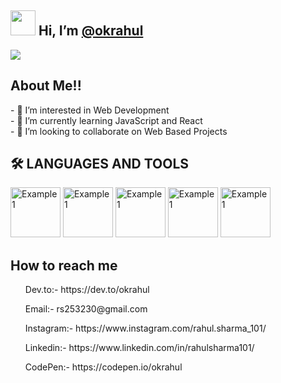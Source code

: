 <h2>  <img src="https://raw.githubusercontent.com/TheDudeThatCode/TheDudeThatCode/master/Assets/Hi.gif" width="40px" />  Hi, I’m <a href="https://github.com/okrahul"> @okrahul </a></h2>
 
<img src= "https://readme-typing-svg.herokuapp.com?size=25&color=F7294E&lines=Learner;A+Developer;Open-Source+Enthusiast;JavaScript+Lover" />
<h2>About Me!! </h2>
 - 👀 I’m interested in Web Development <br>
- 🌱 I’m currently learning JavaScript and React<br>
- 💞️ I’m looking to collaborate on Web Based Projects<br>
 <h2>🛠  LANGUAGES AND TOOLS</h2>
 <img src="https://camo.githubusercontent.com/d42cacdb5af23f041efb7780aef6b49ac733623684a97a87b000a0821692fee9/68747470733a2f2f696d672e736869656c64732e696f2f62616467652f68746d6c2532302d2532334533344632362e7376673f267374796c653d666f722d7468652d6261646765266c6f676f3d68746d6c35266c6f676f436f6c6f723d7768697465" alt="Example1" width="80px" > <img src="https://camo.githubusercontent.com/e6b67b27998fca3bccf4c0ee479fc8f9de09d91f389cccfbe6cb1e29c10cfbd7/68747470733a2f2f696d672e736869656c64732e696f2f62616467652f637373332d2532333135373242362e7376673f7374796c653d666f722d7468652d6261646765266c6f676f3d63737333266c6f676f436f6c6f723d7768697465" alt="Example1" width="80px" > 
  
  <img src="https://camo.githubusercontent.com/aeddc848275a1ffce386dc81c04541654ca07b2c43bbb8ad251085c962672aea/68747470733a2f2f696d672e736869656c64732e696f2f62616467652f6a6176617363726970742d2532333332333333302e7376673f7374796c653d666f722d7468652d6261646765266c6f676f3d6a617661736372697074266c6f676f436f6c6f723d253233463744463145" alt="Example1" width="80px" > 
  
  <img src="https://camo.githubusercontent.com/ec0d32e85caf4723d5182a75338c89f85a2c3679aed0c46c9ee9fd1c8dc2a316/68747470733a2f2f696d672e736869656c64732e696f2f62616467652f6769742d2532334630353033332e7376673f7374796c653d666f722d7468652d6261646765266c6f676f3d676974266c6f676f436f6c6f723d7768697465" alt="Example1" width="80px" > 
  
  <img src="https://computingforgeeks.com/wp-content/uploads/2021/06/Hire-React-JS-Developers.png?ezimgfmt=ng%3Awebp%2Fngcb23%2Frs%3Adevice%2Frscb23-1" alt="Example1" width="80px" > 
  

<h2> How to reach me </h2>
<ul> Dev.to:- https://dev.to/okrahul  </ul>
<ul> Email:- rs253230@gmail.com  </ul>
<ul> Instagram:- https://www.instagram.com/rahul.sharma_101/</ul>
<ul> Linkedin:- https://www.linkedin.com/in/rahulsharma101/ </ul>
<ul> CodePen:- https://codepen.io/okrahul </ul>
